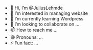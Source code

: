 - 👋 Hi, I’m @JuliusLehmde
- 👀 I’m interested in managing website
- 🌱 I’m currently learning Wordpress
- 💞️ I’m looking to collaborate on ...
- 📫 How to reach me ...
- 😄 Pronouns: ...
- ⚡ Fun fact: ...

<!---
JuliusLehmde/JuliusLehmde is a ✨ special ✨ repository because its `README.md` (this file) appears on your GitHub profile.
You can click the Preview link to take a look at your changes.
--->
